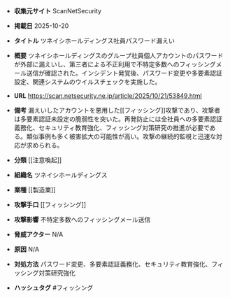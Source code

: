 - **収集元サイト**
ScanNetSecurity

- **掲載日**
2025-10-20

- **タイトル**
ツネイシホールディングス社員パスワード漏えい

- **概要**
ツネイシホールディングスのグループ社員個人アカウントのパスワードが外部に漏えいし、第三者による不正利用で不特定多数へのフィッシングメール送信が確認された。インシデント発覚後、パスワード変更や多要素認証設定、関連システムのウイルスチェックを実施した。

- **URL**
https://scan.netsecurity.ne.jp/article/2025/10/21/53849.html

- **備考**
漏えいしたアカウントを悪用した[[フィッシング]]攻撃であり、攻撃者は多要素認証未設定の脆弱性を突いた。再発防止には全社員への多要素認証義務化、セキュリティ教育強化、フィッシング対策研究の推進が必要である。類似事例も多く被害拡大の可能性が高い。攻撃の継続的監視と迅速な対応が求められる。

- **分類**
[[注意喚起]]

- **組織名**
ツネイシホールディングス

- **業種**
[[製造業]]

- **攻撃手口**
[[フィッシング]]

- **攻撃影響**
不特定多数へのフィッシングメール送信

- **脅威アクター**
N/A

- **原因**
N/A

- **対処方法**
パスワード変更、多要素認証義務化、セキュリティ教育強化、フィッシング対策研究強化

- **ハッシュタグ**
#フィッシング
